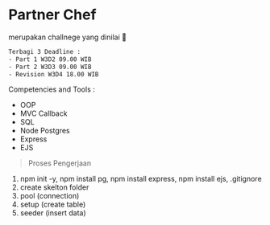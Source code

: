 # Partner Chef

merupakan challnege yang dinilai 💯
```txt
Terbagi 3 Deadline :
- Part 1 W3D2 09.00 WIB
- Part 2 W3D3 09.00 WIB
- Revision W3D4 18.00 WIB
```

Competencies and Tools :
- OOP
- MVC Callback
- SQL
- Node Postgres
- Express
- EJS


> Proses Pengerjaan
1. npm init -y, npm install pg, npm install express, npm install ejs, .gitignore
2. create skelton folder
3. pool (connection)
4. setup (create table)
5. seeder (insert data)
